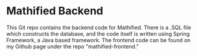 # Mathified Backend

This Git repo contains the backend code for Mathified. There is a .SQL file which constructs the database, and the code itself is written using Spring Framework, a Java based framework. The frontend code can be found on my Github page under the repo "mathified-frontend."

